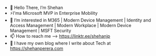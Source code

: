 - 👋 Hello There, I’m Shehan
- ⚡I'ma Microsoft MVP in Enterprise Mobility
- 👀 I’m interested in M365 | Modern Device Management | Identity and Access Management | Modern Workplace | Modern Device Management | MSFT Security
- 📫 How to reach me --> https://linktr.ee/shehanjp
- 📝 I have my own blog where I write about Tech at https://shehanperera.com

<!---
shehanperera85/shehanperera85 is a ✨ special ✨ repository because its `README.md` (this file) appears on your GitHub profile.
You can click the Preview link to take a look at your changes.
--->
